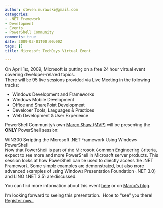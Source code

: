 ```yaml
---
author: steven.murawski@gmail.com
categories:
- -NET Framework
- Development
- Events
- PowerShell Community
comments: true
date: 2009-03-01T00:00:00Z
tags: []
title: Microsoft TechDays Virtual Event

---
```


On April 1st, 2009, Microsoft is putting on a free 24 hour virtual event covering developer-related topics.   <br>There will be 95 live sessions provided via Live Meeting in the following tracks:



*   Windows Development and Frameworks
*   Windows Mobile Development
*   Office and SharePoint Development
*   Developer Tools, Languages &amp; Practices
*   Web Development &amp; User Experience


PowerShell Community’s own <a href="http://marcoshaw.blogspot.com/" target="_blank">Marco Shaw (MVP)</a> will be presenting the **ONLY** PowerShell session:



>

WIN300 Scripting the Microsoft .NET Framework Using Windows PowerShell     <br>Now that PowerShell is part of the Microsoft Common Engineering Criteria, expect to see more and more PowerShell in Microsoft server products. This session looks at how PowerShell can be used to directly access the .NET Framework. Some simple examples are demonstrated, but also more advanced examples of using Windows Presentation Foundation (.NET 3.0) and LINQ (.NET 3.5) are discussed.






You can find more information about this event <a href="http://www.msfttechdays.com/public/sessions.aspx" target="_blank">here</a> or on <a href="http://marcoshaw.blogspot.com/2009/03/free-event-techdays-defy-all-challenges.html" target="_blank">Marco’s blog</a>.&#160; 



I’m looking forward to seeing this presentation.&#160; Hope to “see” you there!&#160; <a href="http://www.msfttechdays.com/Modules/Registration/Submit.aspx" target="_blank">Register now..</a>

